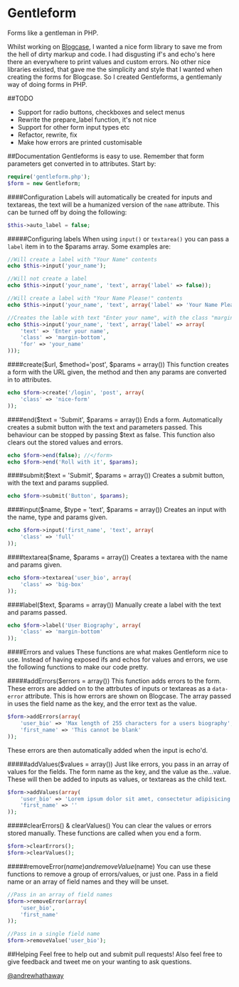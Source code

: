 Gentleform
==========

Forms like a gentleman in PHP.

Whilst working on [Blogcase](http://blogcase.co.uk), I wanted a nice form library to save me from the hell of dirty markup and code. I had disgusting if's and echo's here there an everywhere to print values and custom errors. No other nice libraries existed, that gave me the simplicity and style that I wanted when creating the forms for Blogcase. So I created Gentleforms, a gentlemanly way of doing forms in PHP.

##TODO
- Support for radio buttons, checkboxes and select menus
- Rewrite the prepare_label function, it's not nice
- Support for other form input types etc
- Refactor, rewrite, fix
- Make how errors are printed customisable

##Documentation
Gentleforms is easy to use. Remember that form parameters get converted in to attributes. Start by:

```PHP
require('gentleform.php');
$form = new Gentleform;
```

####Configuration
Labels will automatically be created for inputs and textareas, the text will be a humanized version of the ```name``` attribute. This can be turned off by doing the following:

```PHP
$this->auto_label = false;
```

#####Configuring labels
When using ```input()``` or ```textarea()``` you can pass a ```label``` item in to the $params array. Some examples are:

```PHP
//Will create a label with "Your Name" contents
echo $this->input('your_name');

//Will not create a label
echo $this->input('your_name', 'text', array('label' => false));

//Will create a label with "Your Name Please!" contents
echo $this->input('your_name', 'text', array('label' => 'Your Name Please!'));

//Creates the lable with text "Enter your name", with the class "margin-bottom" and the for attribute of "your_name"
echo $this->input('your_name', 'text', array('label' => array(
	'text' => 'Enter your name',
	'class' => 'margin-bottom',
	'for' => 'your_name'
)));
```

####create($url, $method='post', $params = array())
This function creates a form with the URL given, the method and then any params are converted in to attributes.

```PHP
echo $form->create('/login', 'post', array(
	'class' => 'nice-form'
));
```

####end($text = 'Submit', $params = array())
Ends a form. Automatically creates a submit button with the text and parameters passed. This behaviour can be stopped by passing $text as false. This function also clears out the stored values and errors.

```PHP
echo $form->end(false); //</form>
echo $form->end('Roll with it', $params);
```

####submit($text = 'Submit', $params = array())
Creates a submit button, with the text and params supplied.

```PHP
echo $form->submit('Button', $params);
```

####input($name, $type = 'text', $params = array())
Creates an input with the name, type and params given.

```PHP
echo $form->input('first_name', 'text', array(
	'class' => 'full'
));
```

####textarea($name, $params = array())
Creates a textarea with the name and params given.

```PHP
echo $form->textarea('user_bio', array(
	'class' => 'big-box'
));
```

####label($text, $params = array())
Manually create a label with the text and params passed.

```PHP
echo $form->label('User Biography', array(
	'class' => 'margin-bottom'
));
```

####Errors and values
These functions are what makes Gentleform nice to use. Instead of having exposed ifs and echos for values and errors, we use the following functions to make our code pretty.

#####addErrors($errors = array())
This function adds errors to the form. These errors are added on to the attrbutes of inputs or textareas as a ```data-error``` attribute. This is how errors are shown on Blogcase. The array passed in uses the field name as the key, and the error text as the value.

```PHP
$form->addErrors(array(
	'user_bio' => 'Max length of 255 characters for a users biography',
	'first_name' => 'This cannot be blank'
));
```

These errors are then automatically added when the input is echo'd.

#####addValues($values = array())
Just like errors, you pass in an array of values for the fields. The form name as the key, and the value as the...value. These will then be added to inputs as values, or textareas as the child text.

```PHP
$form->addValues(array(
	'user_bio' => 'Lorem ipsum dolor sit amet, consectetur adipisicing elit. Suscipit officiis nostrum quasi eius nam rem provident? Magnam odit laborum aliquam nulla modi quia doloremque minus dolores! Debitis, temporibus iure quos.',
	'first_name' => ''
));
```

#####clearErrors() & clearValues()
You can clear the values or errors stored manually. These functions are called when you end a form.

```PHP
$form->clearErrors();
$form->clearValues();
```

#####removeError($name) and removeValue($name)
You can use these functions to remove a group of errors/values, or just one. Pass in a field name or an array of field names and they will be unset.

```PHP
//Pass in an array of field names
$form->removeError(array(
	'user_bio',
	'first_name'
));

//Pass in a single field name
$form->removeValue('user_bio');
```

##Helping
Feel free to help out and submit pull requests! Also feel free to give feedback and tweet me on your wanting to ask questions.

[@andrewhathaway](http://twitter.com/andrewhathaway)